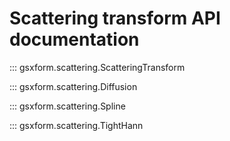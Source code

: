 # Scattering transform API documentation

::: gsxform.scattering.ScatteringTransform

::: gsxform.scattering.Diffusion

::: gsxform.scattering.Spline

::: gsxform.scattering.TightHann

   
